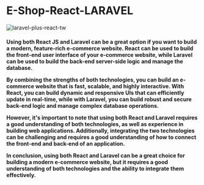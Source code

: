 # E-Shop-React-LARAVEL
![laravel-plus-react-tw](https://user-images.githubusercontent.com/91610919/217950347-c9b2ef41-257e-444d-9659-9b0f4a743f96.png)

<h4>Using both React JS and Laravel can be a great option if you want to build a modern, feature-rich e-commerce website. React can be used to build the front-end user interface of your e-commerce website, while Laravel can be used to build the back-end server-side logic and manage the database.

By combining the strengths of both technologies, you can build an e-commerce website that is fast, scalable, and highly interactive. With React, you can build dynamic and responsive UIs that can efficiently update in real-time, while with Laravel, you can build robust and secure back-end logic and manage complex database operations.

However, it's important to note that using both React and Laravel requires a good understanding of both technologies, as well as experience in building web applications. Additionally, integrating the two technologies can be challenging and requires a good understanding of how to connect the front-end and back-end of an application.

In conclusion, using both React and Laravel can be a great choice for building a modern e-commerce website, but it requires a good understanding of both technologies and the ability to integrate them effectively.
</h4>
